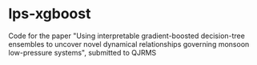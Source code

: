 # lps-xgboost
Code for the paper "Using interpretable gradient-boosted decision-tree ensembles to uncover novel dynamical relationships governing monsoon low-pressure systems", submitted to QJRMS
